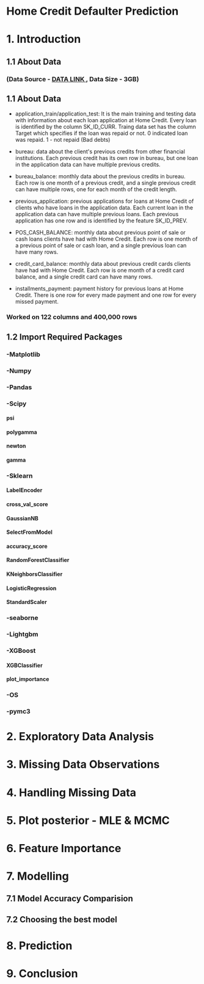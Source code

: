 
# Home Credit Defaulter Prediction
# 1. Introduction
## 1.1 About Data 
### (Data Source - <a href="https://www.kaggle.com/c/home-credit-default-risk/data">DATA LINK </a> , Data Size - 3GB)
## 1.1 About Data

* application_train/application_test: It is the main training and testing data with information about each loan application at Home Credit. Every loan is identified by the column SK_ID_CURR. Traing data set has the column Target which specifies if the loan was repaid or not. 0 indicated loan was repaid. 1 - not repaid (Bad debts) 

* bureau: data about the client's previous credits from other financial institutions. Each previous credit has its own row in bureau, but one loan in the application data can have multiple previous credits.

* bureau_balance: monthly data about the previous credits in bureau. Each row is one month of a previous credit, and a single previous credit can have multiple rows, one for each month of the credit length.

* previous_application: previous applications for loans at Home Credit of clients who have loans in the application data. Each current loan in the application data can have multiple previous loans. Each previous application has one row and is identified by the feature SK_ID_PREV.

* POS_CASH_BALANCE: monthly data about previous point of sale or cash loans clients have had with Home Credit. Each row is one month of a previous point of sale or cash loan, and a single previous loan can have many rows.

* credit_card_balance: monthly data about previous credit cards clients have had with Home Credit. Each row is one month of a credit card balance, and a single credit card can have many rows.

* installments_payment: payment history for previous loans at Home Credit. There is one row for every made payment and one row for every missed payment.

### Worked on 122 columns and 400,000 rows
## 1.2 Import Required Packages
### -Matplotlib
### -Numpy
### -Pandas
### -Scipy
####      psi
####      polygamma
####      newton
####      gamma
### -Sklearn
####      LabelEncoder
####      cross_val_score
####      GaussianNB
####      SelectFromModel
####      accuracy_score
####      RandomForestClassifier
####      KNeighborsClassifier
####      LogisticRegression
####      StandardScaler
### -seaborne
### -Lightgbm
### -XGBoost
####      XGBClassifier
####      plot_importance
### -OS
### -pymc3

# 2. Exploratory Data Analysis

# 3. Missing Data Observations
# 4. Handling Missing Data
# 5. Plot posterior - MLE & MCMC
# 6. Feature Importance
# 7. Modelling
## 7.1 Model Accuracy Comparision
## 7.2 Choosing the best model
# 8. Prediction
# 9. Conclusion
